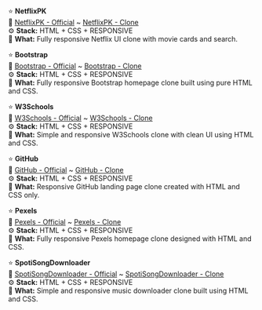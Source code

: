 ⭐ **NetflixPK**<br>
🔗 [NetflixPK - Official](https://www.netflix.com/pk/) ~
[NetflixPK - Clone](https://n3tflixpk-clone-ar.netlify.app/)<br>
⚙️ **Stack:** HTML + CSS + RESPONSIVE<br>
📝 **What:** Fully responsive Netflix UI clone with movie cards and search.
<br>

⭐ **Bootstrap**<br>
🔗 [Bootstrap - Official](https://getbootstrap.com/) ~
[Bootstrap - Clone](https://bootstrap-clone-ar.netlify.app/)<br>
⚙️ **Stack:** HTML + CSS + RESPONSIVE<br>
📝 **What:** Fully responsive Bootstrap homepage clone built using pure HTML and CSS.
<br>

⭐ **W3Schools**<br>
🔗 [W3Schools - Official](https://www.w3schools.com/) ~
[W3Schools - Clone](https://w3schools-clone-ar.netlify.app/)<br>
⚙️ **Stack:** HTML + CSS + RESPONSIVE<br>
📝 **What:** Simple and responsive W3Schools clone with clean UI using HTML and CSS.
<br>

⭐ **GitHub**<br>
🔗 [GitHub - Official](https://github.com/) ~
[GitHub - Clone](https://github-clone-ar.netlify.app/)<br>
⚙️ **Stack:** HTML + CSS + RESPONSIVE<br>
📝 **What:** Responsive GitHub landing page clone created with HTML and CSS only.
<br>

⭐ **Pexels**<br>
🔗 [Pexels - Official](https://www.pexels.com/) ~
[Pexels - Clone](https://pexels-clone-ar.netlify.app/)<br>
⚙️ **Stack:** HTML + CSS + RESPONSIVE<br>
📝 **What:** Fully responsive Pexels homepage clone designed with HTML and CSS.
<br>

⭐ **SpotiSongDownloader**<br>
🔗 [SpotiSongDownloader - Official](https://spotisongdownloader.to/) ~
[SpotiSongDownloader - Clone](https://ssdownloader-clone-ar.netlify.app/)<br>
⚙️ **Stack:** HTML + CSS + RESPONSIVE<br>
📝 **What:** Simple and responsive music downloader clone built using HTML and CSS.
<br>
